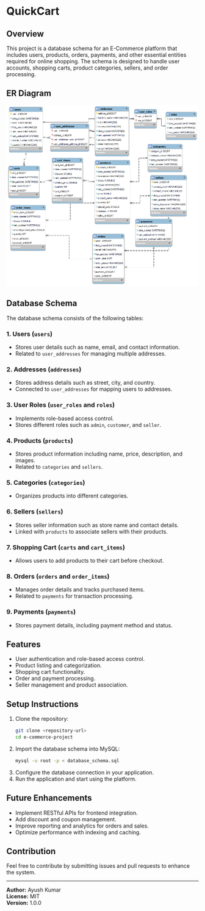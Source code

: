 # QuickCart 

## Overview
This project is a database schema for an E-Commerce platform that includes users, products, orders, payments, and other essential entities required for online shopping. The schema is designed to handle user accounts, shopping carts, product categories, sellers, and order processing.

## ER Diagram
![E-Commerce ER Diagram](src/main/resources/E-Commerce-Diagram.png)


## Database Schema

The database schema consists of the following tables:

### 1. **Users (`users`)**
- Stores user details such as name, email, and contact information.
- Related to `user_addresses` for managing multiple addresses.

### 2. **Addresses (`addresses`)**
- Stores address details such as street, city, and country.
- Connected to `user_addresses` for mapping users to addresses.

### 3. **User Roles (`user_roles` and `roles`)**
- Implements role-based access control.
- Stores different roles such as `admin`, `customer`, and `seller`.

### 4. **Products (`products`)**
- Stores product information including name, price, description, and images.
- Related to `categories` and `sellers`.

### 5. **Categories (`categories`)**
- Organizes products into different categories.

### 6. **Sellers (`sellers`)**
- Stores seller information such as store name and contact details.
- Linked with `products` to associate sellers with their products.

### 7. **Shopping Cart (`carts` and `cart_items`)**
- Allows users to add products to their cart before checkout.

### 8. **Orders (`orders` and `order_items`)**
- Manages order details and tracks purchased items.
- Related to `payments` for transaction processing.

### 9. **Payments (`payments`)**
- Stores payment details, including payment method and status.

## Features
- User authentication and role-based access control.
- Product listing and categorization.
- Shopping cart functionality.
- Order and payment processing.
- Seller management and product association.

## Setup Instructions
1. Clone the repository:
   ```sh
   git clone <repository-url>
   cd e-commerce-project
   ```
2. Import the database schema into MySQL:
   ```sh
   mysql -u root -p < database_schema.sql
   ```
3. Configure the database connection in your application.
4. Run the application and start using the platform.

## Future Enhancements
- Implement RESTful APIs for frontend integration.
- Add discount and coupon management.
- Improve reporting and analytics for orders and sales.
- Optimize performance with indexing and caching.

## Contribution
Feel free to contribute by submitting issues and pull requests to enhance the system.

---
**Author:** Ayush Kumar  
**License:** MIT  
**Version:** 1.0.0

